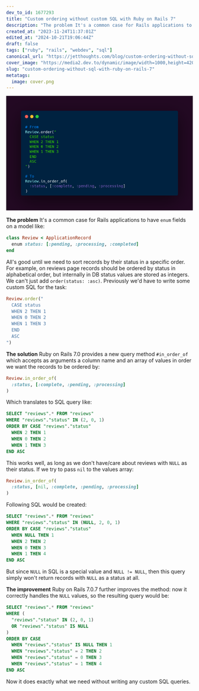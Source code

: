 ```yaml
---
dev_to_id: 1677293
title: "Custom ordering without custom SQL with Ruby on Rails 7"
description: "The problem It's a common case for Rails applications to have enum fields on a model like:    class..."
created_at: "2023-11-24T11:37:01Z"
edited_at: "2024-10-21T19:06:44Z"
draft: false
tags: ["ruby", "rails", "webdev", "sql"]
canonical_url: "https://jetthoughts.com/blog/custom-ordering-without-sql-with-ruby-on-rails-7/"
cover_image: "https://media2.dev.to/dynamic/image/width=1000,height=420,fit=cover,gravity=auto,format=auto/https%3A%2F%2Fdev-to-uploads.s3.amazonaws.com%2Fuploads%2Farticles%2Fg9kyft9312dd3d6u0lv3.png"
slug: "custom-ordering-without-sql-with-ruby-on-rails-7"
metatags:
  image: cover.png
---
```

![Custom order SQL](file_0.png)

**The problem**
It's a common case for Rails applications to have `enum` fields on a model like:
```ruby
class Review < ApplicationRecord
  enum status: [:pending, :processing, :completed]
end
```
All's good until we need to sort records by their status in a specific order. For example, on reviews page records should be ordered by status in alphabetical order, but internally in DB status values are stored as integers.
We can't just add `order(status: :asc)`. Previously we'd have to write some custom SQL for the task:
```ruby
Review.order("
  CASE status
  WHEN 2 THEN 1
  WHEN 0 THEN 2
  WHEN 1 THEN 3
  END
  ASC
")
```

**The solution**
Ruby on Rails 7.0 provides a new query method `#in_order_of` which accepts as arguments a column name and an array of values in order we want the records to be ordered by:
```ruby
Review.in_order_of(
  :status, [:complete, :pending, :processing]
)
```
Which translates to SQL query like:
```sql
SELECT "reviews".* FROM "reviews" 
WHERE "reviews"."status" IN (2, 0, 1) 
ORDER BY CASE "reviews"."status"
  WHEN 2 THEN 1 
  WHEN 0 THEN 2 
  WHEN 1 THEN 3 
END ASC
```
This works well, as long as we don't have/care about reviews with `NULL` as their status.
If we try to pass `nil` to the values array:
```ruby
Review.in_order_of(
  :status, [nil, :complete, :pending, :processing]
)
```
Following SQL would be created:
```sql
SELECT "reviews".* FROM "reviews" 
WHERE "reviews"."status" IN (NULL, 2, 0, 1) 
ORDER BY CASE "reviews"."status"
  WHEN NULL THEN 1
  WHEN 2 THEN 2
  WHEN 0 THEN 3
  WHEN 1 THEN 4
END ASC
```
But since `NULL` in SQL is a special value and `NULL != NULL`, then this query simply won't return records with `NULL` as a status at all.

**The improvement**
Ruby on Rails 7.0.7 further improves the method: now it correctly handles the `NULL` values, so the resulting query would be:
```sql
SELECT "reviews".* FROM "reviews" 
WHERE (
  "reviews"."status" IN (2, 0, 1)
  OR "reviews"."status" IS NULL
)
ORDER BY CASE 
  WHEN "reviews"."status" IS NULL THEN 1
  WHEN "reviews"."status" = 2 THEN 2
  WHEN "reviews"."status" = 0 THEN 3
  WHEN "reviews"."status" = 1 THEN 4
END ASC
```
Now it does exactly what we need without writing any custom SQL queries.